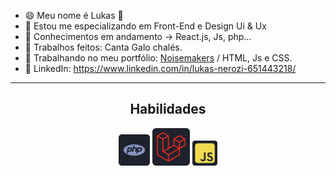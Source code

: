 - 😄 Meu nome é Lukas 👋
- 🔭 Estou me especializando em Front-End e Design Ui & Ux
- 🌱 Conhecimentos em andamento -> React.js, Js, php...
- 👯 Trabalhos feitos: Canta Galo chalés.
- 🤔 Trabalhando no meu portfólio: [Noisemakers](https://noisemakers-lukas.vercel.app/) / HTML, Js e CSS.
- 🚀 LinkedIn: https://www.linkedin.com/in/lukas-nerozi-651443218/

---

<div align="center" >
    <h2>Habilidades</h2>
</div>

<div align="center">
    <img alt="PHP" height="50" width="50" src="https://github.com/gui-bus/TechIcons/blob/main/Dark/PHP.svg">
    <img alt="Laravel" height="60" width="60" src="https://github.com/gui-bus/TechIcons/blob/main/Dark/Laravel.svg">
    <img alt="Javascript" height="40" width="40" src="https://github.com/gui-bus/TechIcons/blob/main/Dark/Javascript.svg">
</div>
